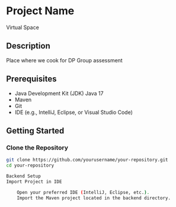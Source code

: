 # Project Name
Virtual Space

## Description
Place where we cook for DP Group assessment

## Prerequisites
- Java Development Kit (JDK) Java 17
- Maven
- Git
- IDE (e.g., IntelliJ, Eclipse, or Visual Studio Code)

## Getting Started

### Clone the Repository
```bash
git clone https://github.com/yourusername/your-repository.git
cd your-repository

Backend Setup
Import Project in IDE

    Open your preferred IDE (IntelliJ, Eclipse, etc.).
    Import the Maven project located in the backend directory.